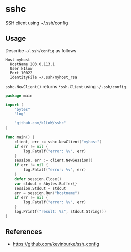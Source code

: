 # sshc

SSH client using ~/.ssh/config

## Usage

Describe `~/.ssh/config` as follows

```
Host myhost
  HostName 203.0.113.1
  User k1low
  Port 10022
  IdentityFile ~/.ssh/myhost_rsa
```

`sshc.NewClient()` returns `*ssh.Client` using `~/.ssh/config`

``` go
package main

import (
	"bytes"
	"log"

	"github.com/k1LoW/sshc"
)

func main() {
	client, err := sshc.NewClient("myhost")
	if err != nil {
		log.Fatalf("error: %v", err)
	}
	session, err := client.NewSession()
	if err != nil {
		log.Fatalf("error: %v", err)
	}
	defer session.Close()
	var stdout = &bytes.Buffer{}
	session.Stdout = stdout
	err = session.Run("hostname")
	if err != nil {
		log.Fatalf("error: %v", err)
	}
	log.Printf("result: %s", stdout.String())
}
```

## References

- https://github.com/kevinburke/ssh_config

